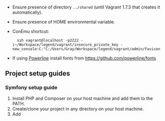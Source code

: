 * Ensure presence of directory `../shared` (until Vagrant 1.7.3 that creates it automatically).
* Ensure presence of HOME environmental variable.
* ConEmu shortcut:

        ssh vagrant@localhost -p2222 -i~/Workspace/legend/vagrant/insecure_private_key -new_console:C:"C:/Users/Gray/Workspace/legend/vagrant/admin/favicon.ico"

* If using [Powerline]() install fonts from https://github.com/powerline/fonts

## Project setup guides

### Symfony setup guide

1. Install PHP and Composer on your host machine and add them to the PATH.
1. Create/clone your project in any directory on your host machine.
1. Add 
